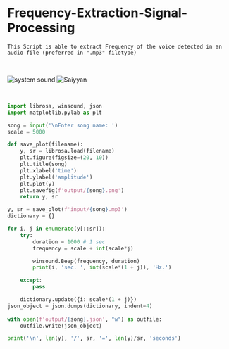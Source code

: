 # Frequency-Extraction-Signal-Processing

    This Script is able to extract Frequency of the voice detected in an audio file (preferred in ".mp3" filetype)

<br>

![system sound](https://github.com/imvickykumar999/Frequency-Extraction-Signal-Processing/assets/50515418/73649166-23ae-44c6-9578-6e2584bbfd0f)
![Saiyyan](https://github.com/imvickykumar999/Frequency-Extraction-Signal-Processing/assets/50515418/e0756cb4-1814-4c67-b425-9713111c4760)

<br>

```python
import librosa, winsound, json
import matplotlib.pylab as plt

song = input('\nEnter song name: ')
scale = 5000

def save_plot(filename):
    y, sr = librosa.load(filename)
    plt.figure(figsize=(20, 10))
    plt.title(song)
    plt.xlabel('time')
    plt.ylabel('amplitude')
    plt.plot(y)
    plt.savefig(f'output/{song}.png')
    return y, sr

y, sr = save_plot(f'input/{song}.mp3')
dictionary = {}

for i, j in enumerate(y[::sr]):
    try:
        duration = 1000 # 1 sec
        frequency = scale + int(scale*j)

        winsound.Beep(frequency, duration)
        print(i, 'sec. ', int(scale*(1 + j)), 'Hz.')

    except:
        pass

    dictionary.update({i: scale*(1 + j)})
json_object = json.dumps(dictionary, indent=4)
 
with open(f'output/{song}.json', "w") as outfile:
    outfile.write(json_object)

print('\n', len(y), '/', sr, '=', len(y)/sr, 'seconds')
```

